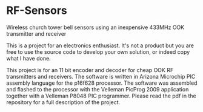 # RF-Sensors
Wireless church tower bell sensors using an inexpensive 433MHz OOK transmitter and receiver

This is a project for an electronics enthusiast. It's not a product but you are free to use the source code to develop your own solution, or indeed copy what I have done.

This project is for an 11 bit encoder and decoder for cheap OOK RF transmitters and receivers.
The software is written in Arizona Microchip PIC assembly language for the p16f628 processor.
The software was assembled and flashed to the processor with the Velleman PicProg 2009 application together with a Velleman P8048 PIC programmer.
Please read the pdf in the repository for a full description of the project.
